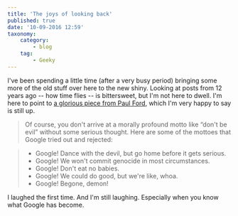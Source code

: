 ```yaml
---
title: 'The joys of looking back'
published: true
date: '10-09-2016 12:59'
taxonomy:
    category:
        - blog
    tag:
        - Geeky
---
```


I've been spending a little time (after a very busy period) bringing some more of the old stuff over here to the new shiny. Looking at posts from 12 years ago -- how time flies -- is bittersweet, but I'm not here to dwell. I'm here to point to [a glorious piece from Paul Ford](http://www.ftrain.com/GoogleIP.html), which I'm very happy to say is still up.

> Of course, you don't arrive at a morally profound motto like “don't be evil” without some serious thought. Here are some of the mottoes that Google tried out and rejected:

> * Google! Dance with the devil, but go home before it gets serious.
> * Google! We won't commit genocide in most circumstances.
> * Google! Don't eat no babies.
> * Google! We could do good, but we're like, whoa.
> * Google! Begone, demon!

I laughed the first time. And I'm still laughing. Especially when you know what Google has become.
